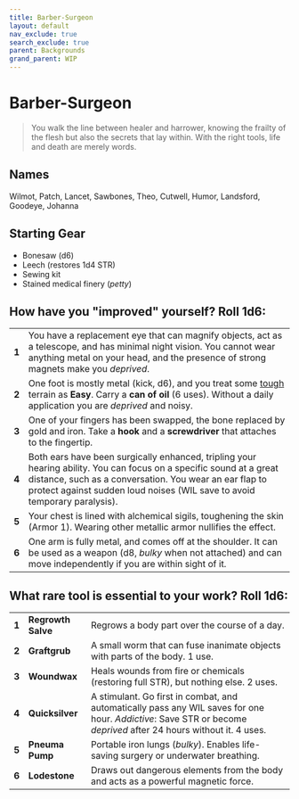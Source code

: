 ```yaml
---
title: Barber-Surgeon
layout: default
nav_exclude: true
search_exclude: true
parent: Backgrounds
grand_parent: WIP
---
```


# Barber-Surgeon

> You walk the line between healer and harrower, knowing the frailty of the flesh but also the secrets that lay within. With the right tools, life and death are merely words.

## Names

Wilmot, Patch, Lancet, Sawbones, Theo, Cutwell, Humor, Landsford, Goodeye, Johanna

## Starting Gear

- Bonesaw (d6)
- Leech (restores 1d4 STR)
- Sewing kit
- Stained medical finery (_petty_)

## How have you "improved" yourself? Roll 1d6:

|       |                                                                                                                                                                                                                                                                                             |
| ----- | ------------------------------------------------------------------------------------------------------------------------------------------------------------------------------------------------------------------------------------------------------------------------------------------- |
| **1** | You have a replacement eye that can magnify objects, act as a telescope, and has minimal night vision. You cannot wear anything metal on your head, and the presence of strong magnets make you _deprived_.                                            |
| **2** | One foot is mostly metal (kick, d6), and you treat some [tough](https://cairnrpg.com/wip/2e/wilderness-exploration/#terrain-difficulty) terrain as **Easy**. Carry a **can of oil** (6 uses). Without a daily application you are _deprived_ and noisy. |
| **3** | One of your fingers has been swapped, the bone replaced by gold and iron. Take a **hook** and a **screwdriver** that attaches to the fingertip.                                                                                                              |
| **4** | Both ears have been surgically enhanced, tripling your hearing ability. You can focus on a specific sound at a great distance, such as a conversation. You wear an ear flap to protect against sudden loud noises (WIL save to avoid temporary paralysis). |
| **5** | Your chest is lined with alchemical sigils, toughening the skin (Armor 1). Wearing other metallic armor nullifies the effect.                                                                                                                    |
| **6** | One arm is fully metal, and comes off at the shoulder. It can be used as a weapon (d8, _bulky_ when not attached) and can move independently if you are within sight of it.                                                                                           |

## What rare tool is essential to your work? Roll 1d6:

|       |                    |                                                                                                                                                                      |
| ----- | ------------------ | -------------------------------------------------------------------------------------------------------------------------------------------------------------------- |
| **1** | **Regrowth Salve** | Regrows a body part over the course of a day.                                   |
| **2** | **Graftgrub**      | A small worm that can fuse inanimate objects with parts of the body.  1 use.                                                                                         |
| **3** | **Woundwax**       | Heals wounds from fire or chemicals (restoring full STR), but nothing else. 2 uses.                                                                                   |
| **4** | **Quicksilver**    | A stimulant. Go first in combat, and automatically pass any WIL saves for one hour. _Addictive_: Save STR or become _deprived_ after 24 hours without it. 4 uses. |
| **5** | **Pneuma Pump**    | Portable iron lungs (_bulky_). Enables life-saving surgery or underwater breathing.                                                                                 |
| **6** | **Lodestone**      | Draws out dangerous elements from the body and acts as a powerful magnetic force.                                                                                   |
